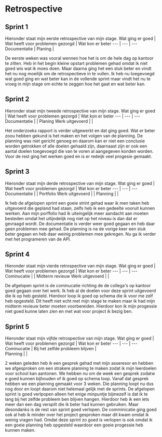# Retrospective

## Sprint 1
Hieronder staat mijn eerste retrospective van mijn stage. 
Wat ging er goed | Wat heeft voor problemen gezorgd | Wat kon er beter 
--- | --- | ---
Documentatie | Planing |  

De eerste weken was vooral wennen hoe het is om de hele dag op kantoor te zitten. Heb in het begin kleine opstart problemen gehad omdat ik niet goed wis wat ik moes doen. Maar daarna ging het een stuk beter en vindt het nu nog moeilijk om de retrospectieve in te vullen. Ik heb nu toegevoegd wat goed ging en wat beter kan in de vollende sprint maar vindt het nu te vroeg in mijn stage om echte te zeggen hoe het gaat en wat beter kan.
 
## Sprint 2
Hieronder staat mijn tweede retrospective van mijn stage. 
Wat ging er goed | Wat heeft voor problemen gezorgd | Wat kon er beter 
--- | --- | ---
Documentatie |  |  Planing
Werk uitgevoerd |  | 

Het onderzoeks rapport is verder uitgewerkt en dat ging goed. Wat er beter zoou hebben gekund is het maken en het volgen van de planning. De planning was niet gericht genoeg en daarom kan er niet een conclusie worden getrokken of alle doelen gehaald zijn, daarnaast zijn er ook een aantal doelen toegevoegd die van te voren al aangegeven konden worden. Voor de rest ging het werken goed en is er redeijk veel progesie gemaakt. 

## Sprint 3
Hieronder staat mijn derde retrospective van mijn stage. 
Wat ging er goed | Wat heeft voor problemen gezorgd | Wat kon er beter 
--- | --- | ---
Documentatie |  |  Portfolio
Werk uitgevoerd |  | 
Planning |  | 

Ik heb de afgelopen sprint een goeie strint gehad waar ik men taken heb uitgevoerd die gepland had staan, zelfs heb ik een gedeelte vooruit kunnen werken. Aan mijn porffolio had ik uiteingelijk meer aandacht aan moeten besteden omdat het uitijndelijk nog niet op het niveau is dan dat er gevraagd wordt. De documentatie is verder weer goed gegaan en heb daar geen problemen mee gehad. De planning is na de vorige keer een stuk beter gegaan en heb daar weinig problemen mee gekregen. Nu ga ik verder met het programeren van de API.

## Sprint 4
Hieronder staat mijn vierde retrospective van mijn stage. 
Wat ging er goed | Wat heeft voor problemen gezorgd | Wat kon er beter 
--- | --- | ---
Cominucatie |  |  Midterm revieuw
Werk uitgevoerd |  | 

De afgelopen sprint is de cominucatie richting de de collega's op kantoor goed gegaan over het werk. Ik heb al de doelen voor deze sprint uitgevoerd die ik op heb gesteld. Hierdoor loop ik goed op schema die ik voor me zelf heb opgesteld. Dit heeft niet echt met mijn stage te maken maar ik had mijn midterm revieuw beter moeten voorbereiden. Hierdoor kon ik mijn progessie niet goed kunne laten zien en met wat voor project ik bezig ben.

## Sprint 5
Hieronder staat mijn vijfde retrospective van mijn stage. 
Wat ging er goed | Wat heeft voor problemen gezorgd | Wat kon er beter 
--- | --- | ---
Cominucatie | Bij het zelfde probleem blijven |  
Planning |  | 

2 weken geleden heb ik een gesprek gehad met mijn asseresor en hebben we afgesproken om een strakere planning te maken zodat ik mijn leerdoelen voor school kan aantonen. We hebben nu om de week een gesprek zodatw e goed kunnen bijhouden of ik goed op schema loop. Vanaf dat gesprek hebben we een planning gemaakt voor 3 weken. Die planning loopt nu dus nog door en loopt daarom niet helemaal gelijk met de sprints. De afgelopen sprint is goed verlpopen alleen het enige minpuntje bijmezelf is dat ik te lang bij het zelfde probleem ben blijven hangen. Hierdoor heb ik een iets meer dan een dag verspilt die ik beter had kunnen gebruiken. Maar desondanks is de rest van sprint goed verlopen. De comminicatie ging goed ook al heb ik minder over het project gesproken maar dit kwam omdat ik weinig vragen had. Omdat deze sprint zo goed is verlopen is ook omdat ik een goeie planning heb opgesteld waardoor een goeie progessie heb kunnen maken. 
